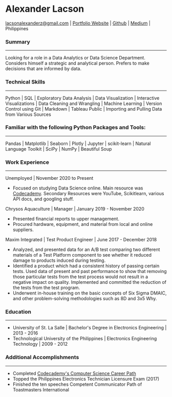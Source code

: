 # Alexander Lacson
lacsonalexanderz@gmail.com | [Portfolio Website](https://max-torch.github.io/) | 
[Github](https://github.com/max-torch) | [Medium](https://lacsonalexanderz.medium.com/) | Philippines 

### Summary
***
Looking for a role in a Data Analytics or Data Science Department. Considers himself a strategic and analytical person. Prefers to make decisions that are informed by data.
### Technical Skills
***
Python | SQL | Exploratory Data Analysis | Data Visualization | Interactive Visualizations | Data Cleaning and Wrangling | Machine Learning | Version Control using Git | Markdown | Tableau Public | Importing and Pulling Data from Various Sources
### Familiar with the following Python Packages and Tools:
***
 Pandas | Matplotlib | Seaborn | Plotly | Jupyter | scikit-learn | Natural Language Toolkit | SciPy | NumPy | Beautiful Soup

### Work Experience
***
Unemployed | November 2020 to Present
* Focused on studying Data Science online. Main resource was [Codecademy](https://www.codecademy.com/). Secondary Resources were YouTube, Scikitlearn, various API docs, and googling stuff.

Chrysos Aquaculture | Manager | January 2019 - November 2020
* Presented financial reports to upper management.
* Procured hardware, equipment, and material from local and online suppliers.

Maxim Integrated | Test Product Engineer | June 2017 - December 2018
* Analyzed, and presented data for an A/B test comparing two different materials of a Test Platform component to see whether it reduced damage to products induced during testing.
* Identified a product which had a consistent history of passing certain tests. Used data of present and past performance to show that removing those particular tests from the test process would not result in a negative impact on quality. Implemented and committed the reduction of the tests from the test program.
* Underwent in-house training on the basic concepts of Six Sigma DMAIC, and other problem-solving methodologies such as 8D and 3x5 Why.
### Education
***
* University of St. La Salle | Bachelor's Degree in Electronics Engineering | 2013 - 2016
* Technological University of the Philippines | Electronics Engineering Technology | 2009 - 2012
### Additional Accomplishments
***
* Completed [Codecademy's Computer Science Career Path](https://www.codecademy.com/profiles/CareerShifter)
* Topped the Philippines Electronics Technician Licensure Exam (2017)
* Finished the ten speeches Competent Communicator Path of Toastmasters International






